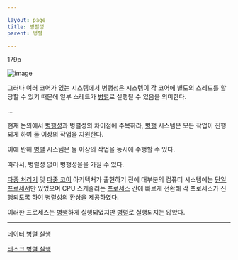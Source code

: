 ```yaml
---

layout: page
title: 병렬성
parent: 병렬

---
```


179p

![image](https://user-images.githubusercontent.com/116250393/211203635-fbdf732b-7f98-43dc-af63-f6fb5da83068.png)

그러나 여러 코어가 있는 시스템에서 병행성은 시스템이 각 코어에 별도의 스레드를 할당할 수 있기 때문에 일부 스레드가 [병렬](병렬.md)로 실행될 수 있음을 의미한다.

...


현재 논의에서 [병행성](병행성.md)과 병렬성의 차이점에 주목하라, [병행](병행.md) 시스템은 모든 작업이 진행되게 하여 둘 이상의 작업을 지원한다.

이에 반해 [병렬](병렬.md) 시스템은 둘 이상의 작업을 동시에 수행할 수 있다.

따라서, 병렬성 없이 병행성을을 가질 수 있다.

[다중 처리기](다중-처리기.md) 및 [다중 코어](다중-코어.md) 아키텍처가 출현하기 전에 대부분의 컴퓨터 시스템에는 [단일 프로세서](단일-프로세서.md)만 있었으며 CPU 스케줄러는 [프로세스](프로세스.md) 간에 빠르게 전환해 각 프로세스가 진행되도록 하여 병렬성의 환상을 제공하였다.

이러한 프로세스는 [병행](병행.md)하게 실행되었지만 [병렬](병렬.md)로 실행되지는 않았다. 

***

[데이터 병렬 실행](데이터-병렬-실행.md)

[태스크 병렬 실행](태스크-병렬-실행.md)

